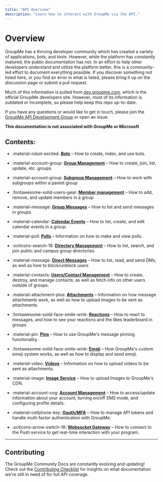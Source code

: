 ```yaml
---
title: "API Overview"
description: "Learn how to interact with GroupMe via the API."
---
```


# Overview

GroupMe has a thriving developer community which has created a variety of applications, bots, and tools. However, while the platform has constantly matured, the public documentation has not. In an effort to help other developers understand and utilize the platform better, this is a community-led effort to document everything possible. If you discover something not listed here, or you find an error in what is listed, please bring it up on the discussion page or submit a pull request.

Much of this information is pulled from [dev.groupme.com](https://dev.groupme.com/), which is the official GroupMe developers site. However, most of its information is outdated or incomplete, so please help keep this repo up-to-date.

If you have any questions or would like to get in touch, please join the [GroupMe API Development Group](https://groupme.com/join_group/27317261/ibNNhx) or open an issue.

**This documentation is not associated with GroupMe or Microsoft**

## Contents:

<div class="grid cards" markdown>

- :material-robot-excited: __[Bots]__ – How to create, index, and use bots.

- :material-account-group: __[Group Management]__ – How to create, join, list, update, etc. groups
- :material-account-group: __[Subgroup Management]__ – How to work with subgroups within a parent group
- :fontawesome-solid-users-gear: __[Member management]__ – How to add, remove, and update members in a group
- :material-message: __[Group Messages]__ – How to list and send messages in groups
- :material-calendar: __[Calendar Events]__ – How to list, create, and edit calendar events in a group.
- :material-poll: __[Polls]__ – Information on how to make and view polls.
- :octicons-search-16: __[Directory Management]__ – How to list, search, and join public and campus group directories.
- :material-message: __[Direct Messages]__ – How to list, read, and send DMs, as well as how to block/unblock users
- :material-contacts: __[Users/Contact Management]__ – How to create, destroy, and manage contacts; as well as fetch info on other users outside of groups.
- :material-attachment-plus: __[Attachments]__ – Information on how message attachments work, as well as how to upload images to be sent as attachments.
- :fontawesome-solid-face-smile-wink: __[Reactions]__ – How to react to messages, and how to see your reactions and the likes leaderboard in groups
- :material-pin: __[Pins]__ – How to use GroupMe's message pinning functionality.
- :fontawesome-solid-face-smile-wink: __[Emoji]__ – How GroupMe's custom emoji system works, as well as how to display and send emoji.
- :material-video: __[Videos]__ – Information on how to upload videos to be sent as attachments.
- :material-image: __[Image Service]__ – How to upload Images to GroupMe's CDN.
- :material-account-cog: __[Account Management]__ – How to access/update information about your account, turning on/off SMS mode, and configuring profile details.
- :material-cellphone-key: __[Oauth/MFA]__ – How to manage API tokens and handle multi-factor authentication with GroupMe.
- :octicons-arrow-switch-16: __[Websocket Gateway]__ – How to connect to the Push service to get real-time interaction with your program.

</div>

  [Group Management]: groups.md
  [Subgroup Management]: subtopics.md
  [Member management]: members.md
  [Group Messages]: messages.md
  [Direct Messages]: dms.md
  [Reactions]: likes.md
  [Calendar Events]: calendar.md
  [Directory Management]: directories.md
  [Users/Contact Management]: users.md
  [Bots]: bots.md
  [Account Management]: self.md
  [Attachments]: attachments.md
  [Videos]: video.md
  [Polls]: polls.md
  [Websocket Gateway]: push.md
  [Emoji]: emoji.md
  [Pins]: pins.md
  [Oauth/MFA]: oauth.md
  [Image Service]: images.md

***

## Contributing

The GroupMe Community Docs are constantly evolving and updating! Check out the [Contributing Checklist](https://github.com/groupme-js/GroupMeCommunityDocs/issues/32) for insights on what documentation we're still in need of for full API coverage. 

